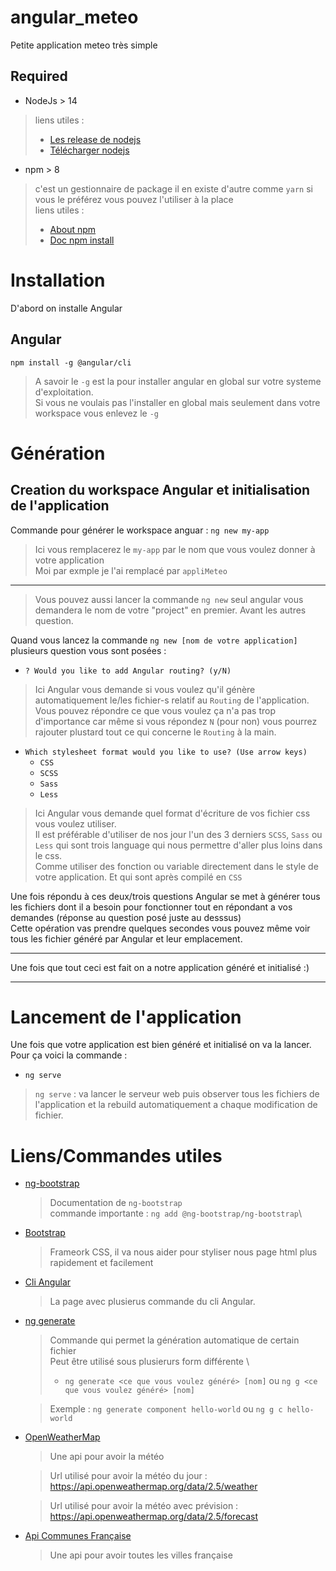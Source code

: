 # angular_meteo
Petite application meteo très simple


## Required
- NodeJs > 14
> liens utiles :
> - [Les release de nodejs](https://nodejs.org/en/about/releases/)
> - [Télécharger nodejs](https://nodejs.org/en/download/)

- npm > 8
> c'est un gestionnaire de package il en existe d'autre comme `yarn` si vous le préférez vous pouvez l'utiliser à la place \
> liens utiles :
> - [About npm](https://docs.npmjs.com/about-npm)
> - [Doc npm install](https://docs.npmjs.com/cli/v8/commands/npm-install)

# Installation
D'abord on installe Angular  

## Angular
`npm install -g @angular/cli`
> A savoir le `-g` est la pour installer angular en global sur votre systeme d'exploitation.\
> Si vous ne voulais pas l'installer en global mais seulement dans votre workspace vous enlevez le `-g`


# Génération

## Creation du workspace Angular et initialisation de l'application
Commande pour générer le workspace anguar : `ng new my-app`
> Ici vous remplacerez le `my-app` par le nom que vous voulez donner à votre application \
> Moi par exmple je l'ai remplacé par `appliMeteo`
---
> Vous pouvez aussi lancer la commande `ng new` seul angular vous demandera le nom de votre "project" en premier. Avant les autres question. 

Quand vous lancez la commande `ng new [nom de votre application]` plusieurs question vous sont posées : 
- `? Would you like to add Angular routing? (y/N) `

> Ici Angular vous demande si vous voulez qu'il génère automatiquement le/les fichier-s relatif au `Routing` de l'application. \
> Vous pouvez répondre ce que vous voulez ça n'a pas trop d'importance car même si vous répondez `N` (pour non) vous pourrez rajouter plustard tout ce qui concerne le `Routing` à la main.
- `Which stylesheet format would you like to use? (Use arrow keys)`
    - `CSS`
    - `SCSS`
    - `Sass`
    - `Less`

> Ici Angular vous demande quel format d'écriture de vos fichier css vous voulez utiliser. \
> Il est préférable d'utiliser de nos jour l'un des 3 derniers `SCSS`, `Sass` ou `Less` qui sont trois language qui nous permettre d'aller plus loins dans le css.\
> Comme utiliser des fonction ou variable directement dans le style de votre application. Et qui sont après compilé en `CSS`

Une fois répondu à ces deux/trois questions Angular se met à générer tous les fichiers dont il a besoin pour fonctionner tout en répondant a vos demandes (réponse au question posé juste au desssus) \
Cette opération vas prendre quelques secondes vous pouvez même voir tous les fichier généré par Angular et leur emplacement. 

---

Une fois que tout ceci est fait on a notre application généré et initialisé :)

---

# Lancement de l'application
Une fois que votre application est bien généré et initialisé on va la lancer. \
Pour ça voici la commande : 
- `ng serve`
> `ng serve` : va lancer le serveur web puis observer tous les fichiers de l'application et la rebuild automatiquement a chaque modification de fichier.


# Liens/Commandes utiles
- [ng-bootstrap](https://ng-bootstrap.github.io/#/home)
    > Documentation de `ng-bootstrap`\
    > commande importante : `ng add @ng-bootstrap/ng-bootstrap`\
- [Bootstrap](https://getbootstrap.com/docs/5.0/getting-started/introduction/)
    > Frameork CSS, il va nous aider pour styliser nous page html plus rapidement et facilement
- [Cli Angular](https://angular.io/cli)
    > La page avec plusierus commande du cli Angular.
- [ng generate](https://angular.io/cli/generate)
    > Commande qui permet la génération automatique de certain fichier \
    > Peut être utilisé sous plusierurs form différente \
    > - `ng generate <ce que vous voulez généré> [nom]` ou `ng g <ce que vous voulez généré> [nom]`
                                                 
    > Exemple : `ng generate component hello-world` ou `ng g c hello-world`
- [OpenWeatherMap](https://openweathermap.org/api)
    > Une api pour avoir la météo
                                                     
    > Url utilisé pour avoir la météo du jour : https://api.openweathermap.org/data/2.5/weather 
    
    > Url utilisé pour avoir la météo avec prévision  : https://api.openweathermap.org/data/2.5/forecast
- [Api Communes Française](https://geo.api.gouv.fr/communes)
    > Une api pour avoir toutes les villes française

